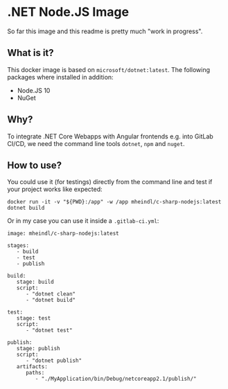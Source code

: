# .NET Node.JS Image
So far this image and this readme is pretty much "work in progress". 

## What is it? 
This docker image is based on `microsoft/dotnet:latest`. The following packages where installed in addition:
* Node.JS 10
* NuGet

## Why?
To integrate .NET Core Webapps with Angular frontends e.g. into GitLab CI/CD, we need the command line tools `dotnet`, `npm` and `nuget`. 

## How to use?
You could use it (for testings) directly from the command line and test if your project works like expected:
```
docker run -it -v "${PWD}:/app" -w /app mheindl/c-sharp-nodejs:latest dotnet build
```
Or in my case you can use it inside a `.gitlab-ci.yml`: 
```
image: mheindl/c-sharp-nodejs:latest

stages:
   - build
   - test
   - publish
   
build:
   stage: build
   script:
      - "dotnet clean"
      - "dotnet build"
      
test:
   stage: test
   script:
      - "dotnet test"
      
publish:
   stage: publish
   script:
      - "dotnet publish"
   artifacts:
      paths:
         - "./MyApplication/bin/Debug/netcoreapp2.1/publish/"
```
